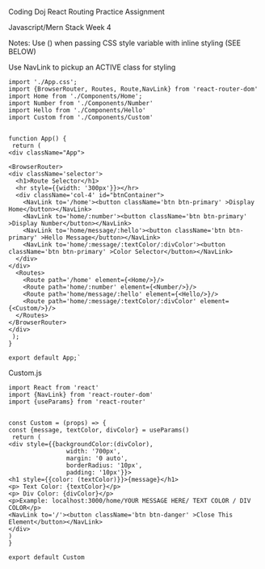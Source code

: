 Coding Doj React Routing Practice Assignment

Javascript/Mern Stack Week 4


Notes: 
Use () when passing CSS style variable with inline styling (SEE BELOW)

Use NavLink to pickup an ACTIVE class for styling






    import './App.css';
    import {BrowserRouter, Routes, Route,NavLink} from 'react-router-dom'
    import Home from './Components/Home';
    import Number from './Components/Number'
    import Hello from './Components/Hello'
    import Custom from './Components/Custom'


    function App() {
     return (
    <div className="App">
    
    <BrowserRouter>
    <div className='selector'>
      <h1>Route Selector</h1>
      <hr style={{width: '300px'}}></hr>
      <div className='col-4' id="btnContainer">
        <NavLink to='/home'><button className='btn btn-primary' >Display Home</button></NavLink>
        <NavLink to='home/:number'><button className='btn btn-primary' >Display Number</button></NavLink>
        <NavLink to='home/message/:hello'><button className='btn btn-primary' >Hello Message</button></NavLink>
        <NavLink to='home/:message/:textColor/:divColor'><button className='btn btn-primary' >Color Selector</button></NavLink>
      </div>
    </div>
      <Routes>
        <Route path='/home' element={<Home/>}/>
        <Route path='home/:number' element={<Number/>}/>
        <Route path='home/message/:hello' element={<Hello/>}/>
        <Route path='home/:message/:textColor/:divColor' element={<Custom/>}/>
      </Routes>
    </BrowserRouter>
    </div>
     );
    }

    export default App;`



Custom.js

    import React from 'react'
    import {NavLink} from 'react-router-dom'
    import {useParams} from 'react-router'


    const Custom = (props) => {
    const {message, textColor, divColor} = useParams()
     return (
    <div style={{backgroundColor:(divColor),
                    width: '700px', 
                    margin: '0 auto',
                    borderRadius: '10px',
                    padding: '10px'}}>
    <h1 style={{color: (textColor)}}>{message}</h1>
    <p> Text Color: {textColor}</p>
    <p> Div Color: {divColor}</p>
    <p>Example: localhost:3000/home/YOUR MESSAGE HERE/ TEXT COLOR / DIV COLOR</p>
    <NavLink to='/'><button className='btn btn-danger' >Close This Element</button></NavLink>
    </div>
    )
    }

    export default Custom

